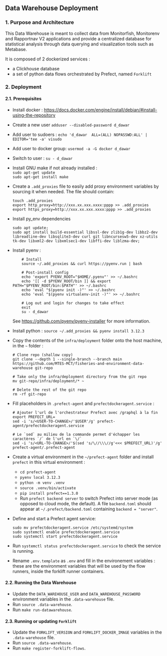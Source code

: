 ## Data Warehouse Deployment
### 1. Purpose and Architecture

This Data Warehouse is meant to collect data from Monitorfish, Monitorenv and Rapportnav V2 applications and provide
a centralized database for statistical analysis through data querying and visualization tools such as Metabase.

It is composed of 2 dockerized services :
- a Clickhouse database
- a set of python data flows orchestrated by Prefect, named `Forklift`

### 2. Deployment
#### 2.1. Prerequisites

- Install docker : https://docs.docker.com/engine/install/debian/#install-using-the-repository
- Create a new user `adduser --disabled-password d_dawar`
- Add user to sudoers : `echo 'd_dawar  ALL=(ALL) NOPASSWD:ALL' | EDITOR='tee -a' visudo`
- Add user to docker group: `usermod -a -G docker d_dawar`
- Switch to user : `su - d_dawar`
- Install GNU make if not already installed :   
    `sudo apt-get update`  
    `sudo apt-get install make`
- Create a `.add_proxies` file to easily add proxy environment variables by sourcing it when needed. The file should contain:
    
      touch .add_proxies
      export http_proxy=http://xxx.xx.xxx.xxxx:pppp >> .add_proxies
      export https_proxy=http://xxx.xx.xxx.xxxx:pppp >> .add_proxies

- Install py_env dependencies

      sudo apt update;
      sudo apt install build-essential libssl-dev zlib1g-dev libbz2-dev libreadline-dev libsqlite3-dev curl git libncursesw5-dev xz-utils tk-dev libxml2-dev libxmlsec1-dev libffi-dev liblzma-dev;

- Install pyenv :

          # Install
          source ~/.add_proxies && curl https://pyenv.run | bash

          # Post-install config
          echo 'export PYENV_ROOT="$HOME/.pyenv"' >> ~/.bashrc
          echo '[[ -d $PYENV_ROOT/bin ]] && export PATH="$PYENV_ROOT/bin:$PATH"' >> ~/.bashrc
          echo 'eval "$(pyenv init -)"' >> ~/.bashrc
          echo 'eval "$(pyenv virtualenv-init -)"' >> ~/.bashrc

          # Log out and login for changes to take effect
          exit
          su - d_dawar


  See https://github.com/pyenv/pyenv-installer for more information.
- Install python : `source ~/.add_proxies && pyenv install 3.12.3`
- Copy the contents of the `infra/deployment` folder onto the host machine, in the `~` folder :

      # Clone repo (shallow copy)
      git clone --depth 1 --single-branch --branch main https://github.com/MTES-MCT/fisheries-and-environment-data-warehouse git-repo

      # Take only the infra/deployment directory from the git repo
      mv git-repo/infra/deployment/* ~

      # Delete the rest of the git repo
      rm -rf git-repo

- Fill placeholders in `.prefect-agent` and `prefectdockeragent.service` :

      # Ajouter l'url de l'orchestrateur Prefect avec /graphql à la fin
      export PREFECT_URL=
      sed -i 's/<USER-TO-CHANGE>/'$USER'/g' prefect-agent/prefectdockeragent.service
      
      # Le `sed` au milieu de la commande permet d'échapper les caractères `/` de l'url en `\/`
      sed -i 's/<URL-TO-CHANGE>/'$(sed 's/\//\\\//g'<<< $PREFECT_URL)'/g' prefect-agent/.prefect-agent

- Create a virtual environment in the `~/prefect-agent` folder and install `prefect` in this virtual environment :
  - `cd prefect-agent`
  - `pyenv local 3.12.3`
  - `python -m venv .venv`
  - `source .venv/bin/activate`
  - `pip install prefect==1.3.0`
  - Run `prefect backend server` to switch Prefect into server mode (as opposed to cloud mode, the default). A file `backend.toml` should appear at `~/.prefect/backend.toml` containing `backend = "server"`.
- Define and start a Prefect agent service:

      sudo mv prefectdockeragent.service /etc/systemd/system
      sudo systemctl enable prefectdockeragent.service
      sudo systemctl start prefectdockeragent.service
- Run `systemctl status prefectdockeragent.service` to check the service is running.
- Rename `.env.template` as `.env` and fill in the environement variables : these are the environment variables that will be used by the flow runners, inside the forklift runner containers.

#### 2.2. Running the Data Warehouse

- Update the `DATA_WAREHOUSE_USER` and `DATA_WAREHOUSE_PASSWORD` environment variables in the `.data-warehouse` file.
- Run `source .data-warehouse`.
- Run `make run-datawarehouse`.

#### 2.3. Running or updating `Forklift`

- Update the `FORKLIFT_VERSION` and `FORKLIFT_DOCKER_IMAGE` variables in the `.data-warehouse` file.
- Run `source .data-warehouse`.
- Run `make register-forklift-flows`.
